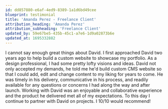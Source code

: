 ```yaml
---
id: dd857880-e6af-4ed9-8389-1a1d6bd49cee
blueprint: testimonial
title: 'Amanda Perez - Freelance Client'
attribution_heading: 'Amanda Perez'
attribution_subheading: 'Freelance Client'
updated_by: 59e67be5-435b-45c1-a7e6-1d9a02873b6e
updated_at: 1695332882
---
```

I cannot say enough great things about David. I first approached David two years ago to help build a custom website to showcase my portfolio. As a design professional, I had some pretty lofty visions and ideas. David not only accepted my demands, he told me he'd build custom CMS website so that I could add, edit and change content to my liking for years to come. He was timely in his delivery, communicative in his process, and readily available for any questions or concerns I had along the way and after launch. Working with David was an enjoyable and collaborative experience and the product he delivered met all of my expectations. To this day I continue to partner with David on projects. I 10/10 would recommend!